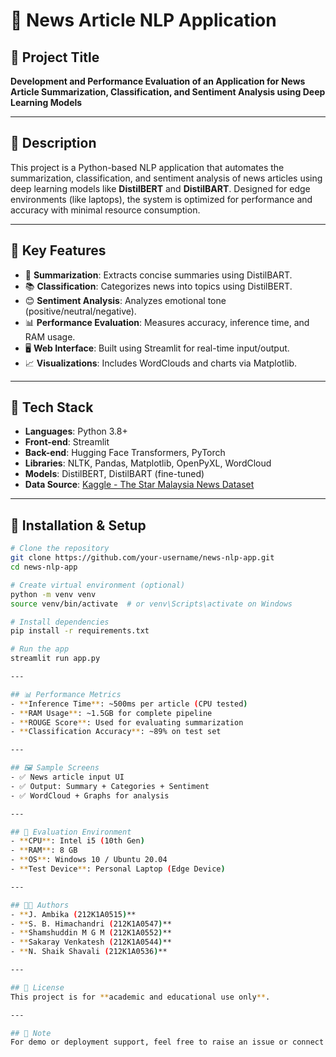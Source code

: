# 📰 News Article NLP Application

## 🧠 Project Title
**Development and Performance Evaluation of an Application for News Article Summarization, Classification, and Sentiment Analysis using Deep Learning Models**

---

## 📘 Description
This project is a Python-based NLP application that automates the summarization, classification, and sentiment analysis of news articles using deep learning models like **DistilBERT** and **DistilBART**. Designed for edge environments (like laptops), the system is optimized for performance and accuracy with minimal resource consumption.

---

## 🎯 Key Features
- 📝 **Summarization**: Extracts concise summaries using DistilBART.
- 📚 **Classification**: Categorizes news into topics using DistilBERT.
- 😊 **Sentiment Analysis**: Analyzes emotional tone (positive/neutral/negative).
- 📊 **Performance Evaluation**: Measures accuracy, inference time, and RAM usage.
- 🖥️ **Web Interface**: Built using Streamlit for real-time input/output.
- 📈 **Visualizations**: Includes WordClouds and charts via Matplotlib.

---

## 🔧 Tech Stack
- **Languages**: Python 3.8+
- **Front-end**: Streamlit
- **Back-end**: Hugging Face Transformers, PyTorch
- **Libraries**: NLTK, Pandas, Matplotlib, OpenPyXL, WordCloud
- **Models**: DistilBERT, DistilBART (fine-tuned)
- **Data Source**: [Kaggle - The Star Malaysia News Dataset](https://www.kaggle.com/datasets)

---

## 🚀 Installation & Setup
```bash
# Clone the repository
git clone https://github.com/your-username/news-nlp-app.git
cd news-nlp-app

# Create virtual environment (optional)
python -m venv venv
source venv/bin/activate  # or venv\Scripts\activate on Windows

# Install dependencies
pip install -r requirements.txt

# Run the app
streamlit run app.py

---

## 📊 Performance Metrics
- **Inference Time**: ~500ms per article (CPU tested)  
- **RAM Usage**: ~1.5GB for complete pipeline  
- **ROUGE Score**: Used for evaluating summarization  
- **Classification Accuracy**: ~89% on test set

---

## 🖼️ Sample Screens
- ✅ News article input UI  
- ✅ Output: Summary + Categories + Sentiment  
- ✅ WordCloud + Graphs for analysis  

---

## 🧪 Evaluation Environment
- **CPU**: Intel i5 (10th Gen)  
- **RAM**: 8 GB  
- **OS**: Windows 10 / Ubuntu 20.04  
- **Test Device**: Personal Laptop (Edge Device)

---

## 👨‍💻 Authors
- **J. Ambika (212K1A0515)**  
- **S. B. Himachandri (212K1A0547)**  
- **Shamshuddin M G M (212K1A0552)**  
- **Sakaray Venkatesh (212K1A0544)**  
- **N. Shaik Shavali (212K1A0536)**

---

## 📄 License
This project is for **academic and educational use only**.

---

## 📌 Note
For demo or deployment support, feel free to raise an issue or connect via LinkedIn.
